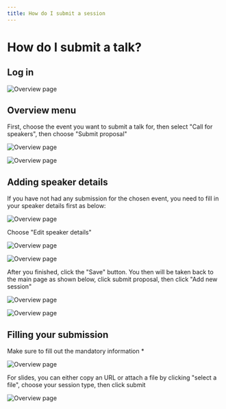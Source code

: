 ```yaml
---
title: How do I submit a session
---
```



# How do I submit a talk? 

## Log in

![Overview page](/images/Log-in-page.png)

## Overview menu

First, choose the event you want to submit a talk for, then select "Call for speakers", then choose "Submit proposal"


![Overview page](/images/Call-for-speakers-overview-page.png)


![Overview page](/images/Adding-new-session-button.png)


## Adding speaker details 


If you have not had any submission for the chosen event, you need to fill in your speaker details first as below: 


![Overview page](/images/Adding-new-session-button.png)


Choose "Edit speaker details"


![Overview page](/images/Speaker-details-1-1.png)


![Overview page](/images/Speaker-detail-2-2.png)

After you finished, click the "Save" button. You then will be taken back to the main page as shown below, click submit proposal, then click "Add new session"


![Overview page](/images/Submit-proposal-overview.png)


![Overview page](/images/Adding-new-session-button.png)


## Filling your submission


Make sure to fill out the mandatory information * 


![Overview page](/images/Adding-session-details-1.png)


For slides, you can either copy an URL or attach a file by clicking "select a file", choose your session type, then click submit


![Overview page](/images/Session-details-2-2.png)
